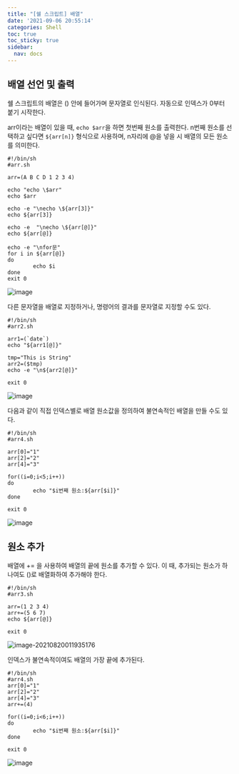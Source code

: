 ```yaml
---
title: "[쉘 스크립트] 배열"
date: '2021-09-06 20:55:14'
categories: Shell
toc: true
toc_sticky: true
sidebar:
  nav: docs
---
```

## 배열 선언 및 출력

쉘 스크립트의 배열은 () 안에 들어가며 문자열로 인식된다. 자동으로 인덱스가 0부터 붙기 시작한다.

arr이라는 배열이 있을 때, ```echo $arr```을 하면 첫번째 원소를 출력한다. n번째 원소를 선택하고 싶다면 ```${arr[n]}``` 형식으로 사용하며, n자리에 @을 넣을 시 배열의 모든 원소를 의미한다.

```shell
#!/bin/sh
#arr.sh

arr=(A B C D 1 2 3 4)

echo "echo \$arr"
echo $arr

echo -e "\necho \${arr[3]}"
echo ${arr[3]}

echo -e  "\necho \${arr[@]}"
echo ${arr[@]}

echo -e "\nfor문"
for i in ${arr[@]}
do
        echo $i
done
exit 0
```

![image](https://user-images.githubusercontent.com/60495897/130101967-c0d63c21-7108-453c-8693-da7fc65bb210.png)



다른 문자열을 배열로 지정하거나, 명령어의 결과를 문자열로 지정할 수도 있다.

```shell
#!/bin/sh
#arr2.sh

arr1=(`date`)
echo "${arr1[@]}"

tmp="This is String"
arr2=($tmp)
echo -e "\n${arr2[@]}"

exit 0
```

![image](https://user-images.githubusercontent.com/60495897/130103043-41c4fdc0-f64c-4941-8065-ee60ef6f3c0f.png)



다음과 같이 직접 인덱스별로 배열 원소값을 정의하여 불연속적인 배열을 만들 수도 있다. 

```shell
#!/bin/sh
#arr4.sh

arr[0]="1"
arr[2]="2"
arr[4]="3"

for((i=0;i<5;i++))
do
        echo "$i번째 원소:${arr[$i]}"
done

exit 0
```

![image](https://user-images.githubusercontent.com/60495897/130104242-7e37ea3c-0689-45e8-8b5d-b50e7ae71dd3.png)

## 원소 추가

배열에 += 을 사용하여 배열의 끝에 원소를 추가할 수 있다. 이 때, 추가되는 원소가 하나여도 ()로 배열화하여 추가해야 한다.

```shell
#!/bin/sh
#arr3.sh

arr=(1 2 3 4)
arr+=(5 6 7)
echo ${arr[@]}

exit 0
```

![image-20210820011935176](C:\Users\lewis\AppData\Roaming\Typora\typora-user-images\image-20210820011935176.png)



인덱스가 불연속적이여도 배열의 가장 끝에 추가된다.

```shell
#!/bin/sh
#arr4.sh
arr[0]="1"
arr[2]="2"
arr[4]="3"
arr+=(4)

for((i=0;i<6;i++))
do
        echo "$i번째 원소:${arr[$i]}"
done

exit 0
```

![image](https://user-images.githubusercontent.com/60495897/130106314-cc4d474a-fbbd-467d-9d5e-54326da4b1db.png)

